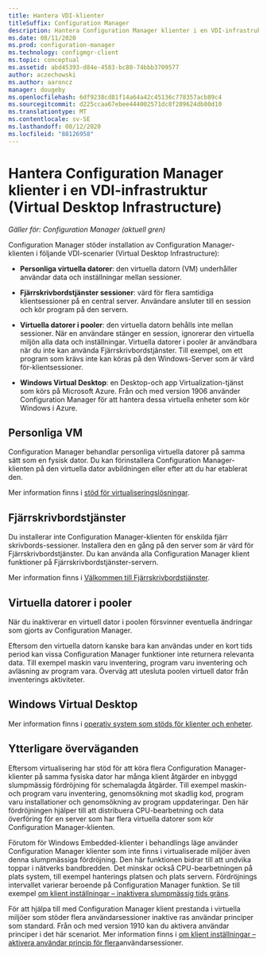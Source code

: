 ```yaml
---
title: Hantera VDI-klienter
titleSuffix: Configuration Manager
description: Hantera Configuration Manager klienter i en VDI-infrastruktur (Virtual Desktop Infrastructure).
ms.date: 08/11/2020
ms.prod: configuration-manager
ms.technology: configmgr-client
ms.topic: conceptual
ms.assetid: abd45393-d84e-4583-bc80-74bbb3709577
author: aczechowski
ms.author: aaroncz
manager: dougeby
ms.openlocfilehash: 6df9238cd81f14a64a42c45136c778357acb89c4
ms.sourcegitcommit: d225ccaa67ebee444002571dc8f289624db80d10
ms.translationtype: MT
ms.contentlocale: sv-SE
ms.lasthandoff: 08/12/2020
ms.locfileid: "88126958"
---
```

# <a name="manage-configuration-manager-clients-in-a-virtual-desktop-infrastructure-vdi"></a>Hantera Configuration Manager klienter i en VDI-infrastruktur (Virtual Desktop Infrastructure)

*Gäller för: Configuration Manager (aktuell gren)*

Configuration Manager stöder installation av Configuration Manager-klienten i följande VDI-scenarier (Virtual Desktop Infrastructure):

- **Personliga virtuella datorer**: den virtuella datorn (VM) underhåller användar data och inställningar mellan sessioner.

- **Fjärrskrivbordstjänster sessioner**: värd för flera samtidiga klientsessioner på en central server. Användare ansluter till en session och kör program på den servern.

- **Virtuella datorer i pooler**: den virtuella datorn behålls inte mellan sessioner. När en användare stänger en session, ignorerar den virtuella miljön alla data och inställningar. Virtuella datorer i pooler är användbara när du inte kan använda Fjärrskrivbordstjänster. Till exempel, om ett program som krävs inte kan köras på den Windows-Server som är värd för-klientsessioner.

- **Windows Virtual Desktop**: en Desktop-och app Virtualization-tjänst som körs på Microsoft Azure. Från och med version 1906 använder Configuration Manager för att hantera dessa virtuella enheter som kör Windows i Azure.

## <a name="personal-vms"></a>Personliga VM

Configuration Manager behandlar personliga virtuella datorer på samma sätt som en fysisk dator. Du kan förinstallera Configuration Manager-klienten på den virtuella dator avbildningen eller efter att du har etablerat den.

Mer information finns i [stöd för virtualiseringslösningar](../../../plan-design/configs/support-for-virtualization-environments.md).

## <a name="remote-desktop-services"></a>Fjärrskrivbordstjänster

Du installerar inte Configuration Manager-klienten för enskilda fjärr skrivbords-sessioner. Installera den en gång på den server som är värd för Fjärrskrivbordstjänster. Du kan använda alla Configuration Manager klient funktioner på Fjärrskrivbordstjänster-servern.

Mer information finns i [Välkommen till Fjärrskrivbordstjänster](https://docs.microsoft.com/windows-server/remote/remote-desktop-services/welcome-to-rds).

## <a name="pooled-vms"></a>Virtuella datorer i pooler

När du inaktiverar en virtuell dator i poolen försvinner eventuella ändringar som gjorts av Configuration Manager.

Eftersom den virtuella datorn kanske bara kan användas under en kort tids period kan vissa Configuration Manager funktioner inte returnera relevanta data. Till exempel maskin varu inventering, program varu inventering och avläsning av program vara. Överväg att utesluta poolen virtuell dator från inventerings aktiviteter.

## <a name="windows-virtual-desktop"></a>Windows Virtual Desktop

Mer information finns i [operativ system som stöds för klienter och enheter](../../../plan-design/configs/supported-operating-systems-for-clients-and-devices.md#windows-virtual-desktop).

## <a name="other-considerations"></a>Ytterligare överväganden

Eftersom virtualisering har stöd för att köra flera Configuration Manager-klienter på samma fysiska dator har många klient åtgärder en inbyggd slumpmässig fördröjning för schemalagda åtgärder. Till exempel maskin-och program varu inventering, genomsökning mot skadlig kod, program varu installationer och genomsökning av program uppdateringar. Den här fördröjningen hjälper till att distribuera CPU-bearbetning och data överföring för en server som har flera virtuella datorer som kör Configuration Manager-klienten.

Förutom för Windows Embedded-klienter i behandlings läge använder Configuration Manager klienter som inte finns i virtualiserade miljöer även denna slumpmässiga fördröjning. Den här funktionen bidrar till att undvika toppar i nätverks bandbredden. Det minskar också CPU-bearbetningen på plats system, till exempel hanterings platsen och plats servern. Fördröjnings intervallet varierar beroende på Configuration Manager funktion. Se till exempel [om klient inställningar – inaktivera slumpmässig tids gräns](../about-client-settings.md#disable-deadline-randomization).

För att hjälpa till med Configuration Manager klient prestanda i virtuella miljöer som stöder flera användarsessioner inaktive ras användar principer som standard. Från och med version 1910 kan du aktivera användar principer i det här scenariot. Mer information finns i [om klient inställningar – aktivera användar princip för flera](../about-client-settings.md#enable-user-policy-for-multiple-user-sessions)användarsessioner.
